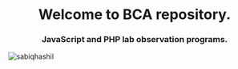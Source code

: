 <h1 align="center">Welcome to BCA repository.</h1>
<h3 align="center">JavaScript and PHP lab observation programs.</h3>

<p align="left"> <img src="https://visitor-badge.laobi.icu/badge?page_id=sabiqhashil.bca_PHP_lab" alt="sabiqhashil" /> </p>


